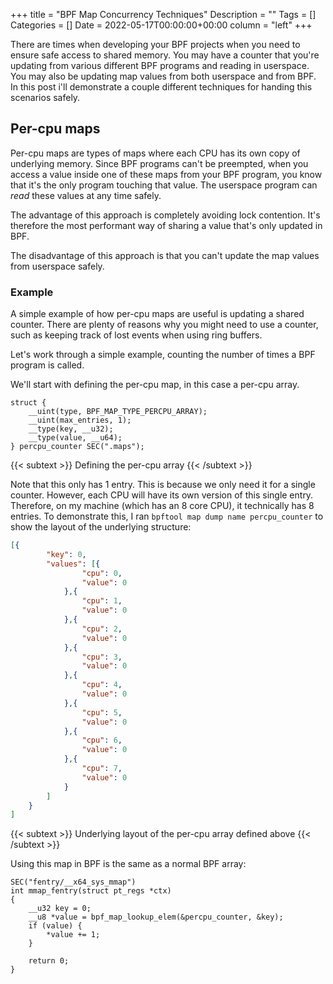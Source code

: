 +++
title = "BPF Map Concurrency Techniques"
Description = ""
Tags = []
Categories = []
Date = 2022-05-17T00:00:00+00:00
column = "left"
+++

There are times when developing your BPF projects when you need to ensure safe access to shared memory. You may have a counter that you're updating from various different BPF programs and reading in userspace. You may also be updating map values from both userspace and from BPF. In this post i'll demonstrate a couple different techniques for handing this scenarios safely. 

## Per-cpu maps

Per-cpu maps are types of maps where each CPU has its own copy of underlying memory. Since BPF programs can't be preempted, when you access a value inside one of these maps from your BPF program, you know that it's the only program touching that value. The userspace program can _read_ these values at any time safely.

The advantage of this approach is completely avoiding lock contention. It's therefore the most performant way of sharing a value that's only updated in BPF.

The disadvantage of this approach is that you can't update the map values from userspace safely.

### Example

A simple example of how per-cpu maps are useful is updating a shared counter. There are plenty of reasons why you might need to use a counter, such as keeping track of lost events when using ring buffers.

Let's work through a simple example, counting the number of times a BPF program is called.

We'll start with defining the per-cpu map, in this case a per-cpu array.

```
struct {
	__uint(type, BPF_MAP_TYPE_PERCPU_ARRAY);
	__uint(max_entries, 1);
	__type(key, __u32);
	__type(value, __u64);
} percpu_counter SEC(".maps");
```
{{< subtext >}}
Defining the per-cpu array
{{< /subtext >}}

Note that this only has 1 entry. This is because we only need it for a single counter. However, each CPU will have its own version of this single entry. Therefore, on my machine (which has an 8 core CPU), it technically has 8 entries. To demonstrate this, I ran `bpftool map dump name percpu_counter` to show the layout of the underlying structure:

```json
[{
        "key": 0,
        "values": [{
                "cpu": 0,
                "value": 0
            },{
                "cpu": 1,
                "value": 0
            },{
                "cpu": 2,
                "value": 0
            },{
                "cpu": 3,
                "value": 0
            },{
                "cpu": 4,
                "value": 0
            },{
                "cpu": 5,
                "value": 0
            },{
                "cpu": 6,
                "value": 0
            },{
                "cpu": 7,
                "value": 0
            }
        ]
    }
]

```
{{< subtext >}}
Underlying layout of the per-cpu array defined above
{{< /subtext >}}

Using this map in BPF is the same as a normal BPF array:

```
SEC("fentry/__x64_sys_mmap")
int mmap_fentry(struct pt_regs *ctx)
{
    __u32 key = 0;
    __u8 *value = bpf_map_lookup_elem(&percpu_counter, &key);
    if (value) {
        *value += 1;
    }

    return 0;
}
```